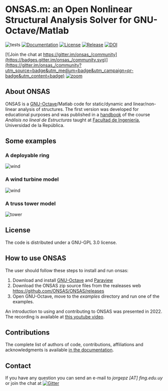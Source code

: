 
# ONSAS.m: an Open Nonlinear Structural Analysis Solver for GNU-Octave/Matlab


![tests](https://github.com/ONSAS/ONSAS.m/workflows/octave_moxunit_tests/badge.svg)
[![Documentation](https://img.shields.io/badge/docs-latest-blue.svg)](https://onsas.github.io/ONSAS.m/dev/)
[![License](https://img.shields.io/badge/License-GPLv3-green.svg)](https://github.com/ONSAS/ONSAS.m/blob/master/COPYING)
[![Release](https://img.shields.io/github/v/release/ONSAS/ONSAS?color=yellow&include_prereleases)](https://github.com/ONSAS/ONSAS.m/releases)
[![DOI](https://zenodo.org/badge/170120732.svg)](https://zenodo.org/badge/latestdoi/170120732)

[![Join the chat at https://gitter.im/onsas_/community](https://badges.gitter.im/onsas_/community.svg)](https://gitter.im/onsas_/community?utm_source=badge&utm_medium=badge&utm_campaign=pr-badge&utm_content=badge)
[![zoom](https://img.shields.io/badge/zoom-meetings-red)](https://salavirtual-udelar.zoom.us/j/89574786968?pwd=S3c3c3hMVlR1N3E3Z2tSbVlCWW1QUT09)


## About ONSAS <a name="aboutonsas"></a>

ONSAS is a [GNU-Octave](https://www.gnu.org/software/octave/)/Matlab code for static/dynamic and linear/non-linear analysis of structures. The first version was developed for educational purposes and was published in a [handbook](https://www.colibri.udelar.edu.uy/jspui/bitstream/20.500.12008/22106/1/Bazzano_P%c3%a9rezZerpa_Introducci%c3%b3n_al_An%c3%a1lisis_No_Lineal_de_Estructuras_2017.pdf) of the course _Análisis no lineal de Estructuras_ taught at [Facultad de Ingeniería](https://www.fing.edu.uy/), Universidad de la República.

## Some examples

### A deployable ring
![wind](https://github.com/ONSAS/ONSAS.m/blob/master/docs/src/assets/deployableRing.gif?raw=true)

### A wind turbine model
![wind](https://github.com/ONSAS/ONSAS_docs/blob/master/gifs/wind.gif?raw=true)

### A truss tower model
![tower](https://github.com/ONSAS/ONSAS_docs/blob/master/gifs/tower.gif?raw=true)

## License

The code is distributed under a GNU-GPL 3.0 license.


## How to use ONSAS <a name="howtouseonsas"></a>

The user should follow these steps to install and run onsas:

1. Download and install [GNU-Octave](https://www.gnu.org/software/octave/) and [Paraview](https://www.paraview.org/)
1. Download the ONSAS zip source files from the realeases web https://github.com/ONSAS/ONSAS/releases
1. Open GNU-Octave, move to the _examples_ directory and run one of the examples.

An introduction to using and contributing to ONSAS was presented in 2022. The recording is available at [this youtube video](https://www.youtube.com/watch?v=tkJAD4UDvfI).

## Contributions <a name="contributions"></a>

The complete list of authors of code, contributions, affiliations and acknowledgments is available [in the documentation](https://onsas.github.io/ONSAS.m/dev/#Authors).


## Contact <a name="contact"></a>

If you have any question you can send an e-mail to _jorgepz [AT] fing.edu.uy_ or join the chat at  <a href="https://gitter.im/onsas_/community?utm_source=badge&utm_medium=badge&utm_campaign=pr-badge&utm_content=badge" target="_blank"><img alt="Gitter" src="https://img.shields.io/gitter/room/JuliaReach/Lobby?style=for-the-badge&logo=gitter&logoColor=white" /></a>
